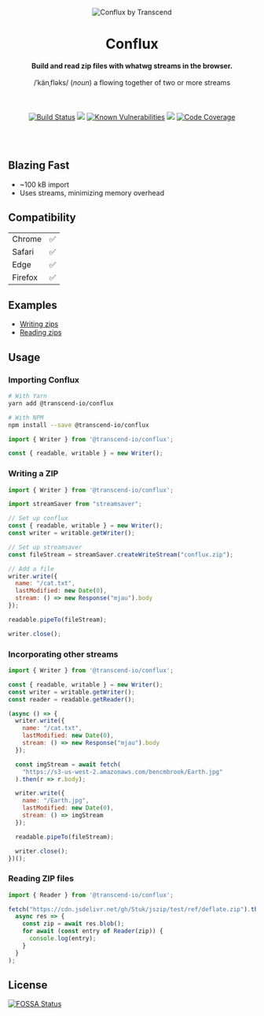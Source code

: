 <p align="center">
  <img alt="Conflux by Transcend" src="https://user-images.githubusercontent.com/7354176/61584253-73ecfb00-aaf9-11e9-91a5-a62e5ba6efc6.png"/>
</p>
<h1 align="center">Conflux</h1>
<p align="center">
  <strong>Build and read zip files with whatwg streams in the browser.</strong>
  <br /><br />
  <span>/ˈkänˌfləks/</span>
  (<i>noun</i>)<span> a flowing together of two or more streams</span><br /><br />
  <br /><br />
  <a href="https://travis-ci.com/transcend-io/conflux"><img src="https://travis-ci.com/transcend-io/conflux.svg?branch=master" alt="Build Status"></a>
  <a href="https://automate.browserstack.com/public-build/NFlXc0MvaDRGQXVzSTNyY0lMbCtWM2RyekZsazZIaGRlQjl3cUxvQzFGTT0tLUkreEdTNUp1WGZvbkVVTUx3L1V1S1E9PQ==--3a59d2846f42b6c70d7873868ea6798a093f76e8%"><img src='https://automate.browserstack.com/badge.svg?badge_key=NFlXc0MvaDRGQXVzSTNyY0lMbCtWM2RyekZsazZIaGRlQjl3cUxvQzFGTT0tLUkreEdTNUp1WGZvbkVVTUx3L1V1S1E9PQ==--3a59d2846f42b6c70d7873868ea6798a093f76e8%'/></a>
  <a href="https://snyk.io//test/github/transcend-io/conflux?targetFile=package.json"><img src="https://snyk.io//test/github/transcend-io/conflux/badge.svg?targetFile=package.json" alt="Known Vulnerabilities"></a>
<a href="https://app.fossa.io/projects/git%2Bgithub.com%2Ftranscend-io%2Fconflux?ref=badge_shield" alt="FOSSA Status"><img src="https://app.fossa.io/api/projects/git%2Bgithub.com%2Ftranscend-io%2Fconflux.svg?type=shield"/></a>
  <a href="https://codecov.io/gh/transcend-io/conflux"><img src="https://codecov.io/gh/transcend-io/conflux/branch/master/graph/badge.svg" alt="Code Coverage"></a>
  <!-- <a href="https://codeclimate.com/github/transcend-io/conflux/maintainability"><img src="https://api.codeclimate.com/v1/badges/ec9cfcc2963755b30c0d/maintainability" /></a> -->
  <br /><br />
</p>
<br />

## Blazing Fast

- ~100 kB import
- Uses streams, minimizing memory overhead

## Compatibility

|         |          |
| ------- | -------: |
| Chrome  |       ✅ |
| Safari  |       ✅ |
| Edge    |       ✅ |
| Firefox |       ✅ |

## Examples

- [Writing zips](https://codesandbox.io/s/transcend-ioconflux-writing-x8vq4?file=/src/index.js)
- [Reading zips](https://codesandbox.io/s/transcend-ioconflux-reading-rzl9l?file=/src/index.js)

## Usage

### Importing Conflux

```sh
# With Yarn
yarn add @transcend-io/conflux

# With NPM
npm install --save @transcend-io/conflux
```

```js
import { Writer } from '@transcend-io/conflux';

const { readable, writable } = new Writer();
```

### Writing a ZIP

```js
import { Writer } from '@transcend-io/conflux';

import streamSaver from "streamsaver";

// Set up conflux
const { readable, writable } = new Writer();
const writer = writable.getWriter();

// Set up streamsaver
const fileStream = streamSaver.createWriteStream("conflux.zip");

// Add a file
writer.write({
  name: "/cat.txt",
  lastModified: new Date(0),
  stream: () => new Response("mjau").body
});

readable.pipeTo(fileStream);

writer.close();
```

### Incorporating other streams

```js
import { Writer } from '@transcend-io/conflux';

const { readable, writable } = new Writer();
const writer = writable.getWriter();
const reader = readable.getReader();

(async () => {
  writer.write({
    name: "/cat.txt",
    lastModified: new Date(0),
    stream: () => new Response("mjau").body
  });

  const imgStream = await fetch(
    "https://s3-us-west-2.amazonaws.com/bencmbrook/Earth.jpg"
  ).then(r => r.body);

  writer.write({
    name: "/Earth.jpg",
    lastModified: new Date(0),
    stream: () => imgStream
  });

  readable.pipeTo(fileStream);

  writer.close();
})();
```

### Reading ZIP files

```js
import { Reader } from '@transcend-io/conflux';

fetch("https://cdn.jsdelivr.net/gh/Stuk/jszip/test/ref/deflate.zip").then(
  async res => {
    const zip = await res.blob();
    for await (const entry of Reader(zip)) {
      console.log(entry);
    }
  }
);
```

## License

[![FOSSA Status](https://app.fossa.io/api/projects/git%2Bgithub.com%2Ftranscend-io%2Fconflux.svg?type=large)](https://app.fossa.io/projects/git%2Bgithub.com%2Ftranscend-io%2Fconflux?ref=badge_large)
